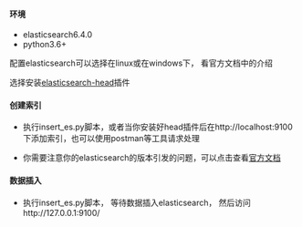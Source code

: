 #### 环境

* elasticsearch6.4.0
* python3.6+

配置elasticsearch可以选择在linux或在windows下， 看官方文档中的介绍

选择安装[elasticsearch-head](https://github.com/mobz/elasticsearch-head)插件


#### 创建索引

* 执行insert_es.py脚本，或者当你安装好head插件后在http://localhost:9100下添加索引，也可以使用postman等工具请求处理

* 你需要注意你的elasticsearch的版本引发的问题，可以点击查看[官方文档](https://www.cnblogs.com/tcppdu/p/9598121.html)


#### 数据插入

* 执行insert_es.py脚本， 等待数据插入elasticsearch， 然后访问http://127.0.0.1:9100/